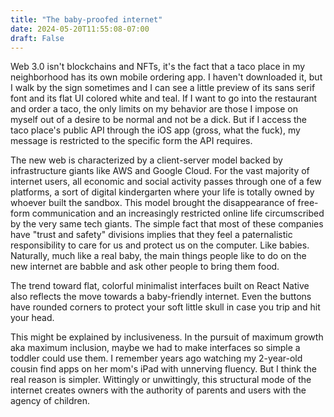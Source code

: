 ```yaml
---
title: "The baby-proofed internet"
date: 2024-05-20T11:55:08-07:00
draft: False 
---
```



Web 3.0 isn't blockchains and NFTs, it's the fact that a taco place in my neighborhood has its own mobile ordering app. I haven't downloaded it, but I walk by the sign sometimes and I can see a little preview of its sans serif font and its flat UI colored white and teal. If I want to go into the restaurant and order a taco, the only limits on my behavior are those I impose on myself out of a desire to be normal and not be a dick. But if I access the taco place's public API through the iOS app (gross, what the fuck), my message is restricted to the specific form the API requires. 

The new web is characterized by a client-server model backed by infrastructure giants like AWS and Google Cloud.  For the vast majority of internet users, all economic and social activity passes through one of a few platforms, a sort of digital kindergarten where your life is totally owned by whoever built the sandbox. This model brought the disappearance of free-form communication and an increasingly restricted online life circumscribed by the very same tech giants. The simple fact that most of these companies have "trust and safety" divisions implies that they feel a paternalistic responsibility to care for us and protect us on the computer. Like babies. Naturally, much like a real baby, the main things people like to do on the new internet are babble and ask other people to bring them food.

The trend toward flat, colorful minimalist interfaces built on React Native also reflects the move towards a baby-friendly internet. Even the buttons have rounded corners to protect your soft little skull in case you trip and hit your head.


This might be explained by inclusiveness. In the pursuit of maximum growth aka maximum inclusion, maybe we had to make interfaces so simple a toddler could use them. I remember years ago watching my 2-year-old cousin find apps on her mom's iPad with unnerving fluency. But I think the real reason is simpler. Wittingly or unwittingly, this structural mode of the internet creates owners with the authority of parents and users with the agency of children. 

